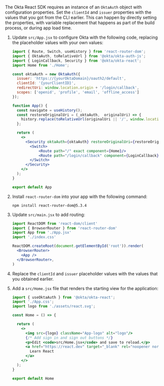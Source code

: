 The Okta React SDK requires an instance of an `OktaAuth` object with configuration properties. Set the `clientId` and `issuer` properties with the values that you got from the CLI earlier. This can happen by directly setting the properties, with variable replacement that happens as part of the build process, or during app load time.

1. Update `src/App.jsx` to configure Okta with the following code, replacing the placeholder values with your own values:

   ```jsx
   import { Route, Switch, useHistory } from 'react-router-dom';
   import { OktaAuth, toRelativeUrl } from '@okta/okta-auth-js';
   import { LoginCallback, Security } from '@okta/okta-react';
   import Home from './Home';

   const oktaAuth = new OktaAuth({
     issuer: 'https://{yourOktaDomain}/oauth2/default',
     clientId: '{yourClientID}',
     redirectUri: window.location.origin + '/login/callback',
     scopes: ['openid', 'profile', 'email', 'offline_access']
   });

   function App() {
     const navigate = useHistory();
     const restoreOriginalUri = (_oktaAuth,  originalUri) => {
       history.replace(toRelativeUrl(originalUri || '/', window.location.origin));
     };

     return (
       <>
         <Security oktaAuth={oktaAuth} restoreOriginalUri={restoreOriginalUri}>
           <Switch>
               <Route path="/" exact component={Home}/>
               <Route path="/login/callback" component={LoginCallback}/>
           </Switch>
         </Security>
       </>
     );
   }

   export default App
   ```

1. Install `react-router-dom` into your app with the following command:

   ```shell
   npm install react-router-dom@5.3.4
   ```

1. Update `src/main.jsx` to add routing:

   ```jsx
   import ReactDOM from 'react-dom/client'
   import { BrowserRouter } from 'react-router-dom'
   import App from './App.jsx'
   import './index.css'

   ReactDOM.createRoot(document.getElementById('root')).render(
     <BrowserRouter>
       <App />
     </BrowserRouter>,
   )
   ```

1. Replace the `clientId` and `issuer` placeholder values with the values that you obtained earlier.

1. Add a `src/Home.jsx` file that renders the starting view for the application:

   ```jsx
   import { useOktaAuth } from '@okta/okta-react';
   import './App.css';
   import logo from './assets/react.svg';

   const Home = () => {

     return (
       <>
         <img src={logo} className="App-logo" alt="logo"/>
         {/* Add sign in and sign out buttons */}
         <p>Edit <code>src/Home.jsx</code> and save to reload.</p>
         <a href="https://react.dev" target="_blank" rel="noopener noreferrer">
           Learn React
         </a>
       </>
     );
   }

   export default Home
   ```
